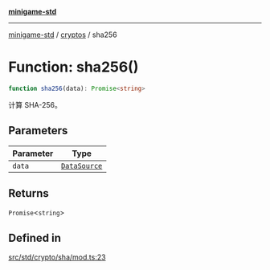 [**minigame-std**](../../../README.md)

***

[minigame-std](../../../README.md) / [cryptos](../README.md) / sha256

# Function: sha256()

```ts
function sha256(data): Promise<string>
```

计算 SHA-256。

## Parameters

| Parameter | Type |
| ------ | ------ |
| `data` | [`DataSource`](../../../type-aliases/DataSource.md) |

## Returns

`Promise`\<`string`\>

## Defined in

[src/std/crypto/sha/mod.ts:23](https://github.com/JiangJie/minigame-std/blob/8633d80114dee6c79033ec094d8233bd8263bedc/src/std/crypto/sha/mod.ts#L23)
